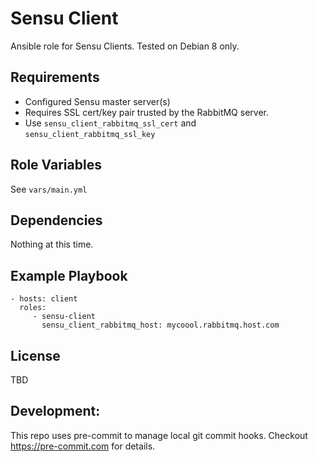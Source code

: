 Sensu Client
=========

Ansible role for Sensu Clients. Tested on Debian 8 only.

Requirements
------------

* Configured Sensu master server(s)
* Requires SSL cert/key pair trusted by the RabbitMQ server.
* Use `sensu_client_rabbitmq_ssl_cert` and `sensu_client_rabbitmq_ssl_key`

Role Variables
--------------

See `vars/main.yml`

Dependencies
------------

Nothing at this time.

Example Playbook
----------------

    - hosts: client
      roles:
         - sensu-client
           sensu_client_rabbitmq_host: mycoool.rabbitmq.host.com


License
-------

TBD


Development:
------------

This repo uses pre-commit to manage local git commit hooks. Checkout https://pre-commit.com for details.

